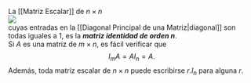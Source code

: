 La [[Matriz Escalar]] de $n × n$   
![](http://127.0.0.1:37387/paste-ea966fbd044bf8d6bb82daa44e9271ddfb60828a.jpg)  
cuyas entradas en la [[Diagonal Principal de una Matriz|diagonal]] son todas iguales a 1, es la ***matriz identidad de orden $n$***.  
Si $A$ es una matriz de $m × n$, es fácil verificar que  $$I_mA = AI_n=A.  $$
Además, toda matriz escalar de $n × n$ puede escribirse $r.I_n$ para alguna $r$.